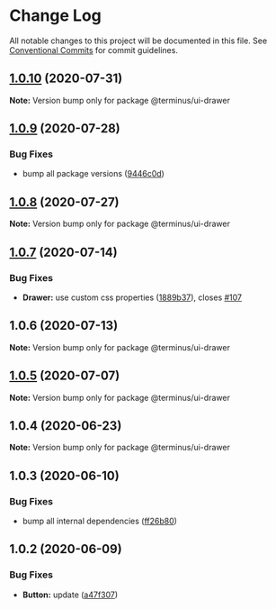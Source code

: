 # Change Log

All notable changes to this project will be documented in this file.
See [Conventional Commits](https://conventionalcommits.org) for commit guidelines.

## [1.0.10](https://github.com/GetTerminus/terminus-oss/compare/@terminus/ui-drawer@1.0.9...@terminus/ui-drawer@1.0.10) (2020-07-31)

**Note:** Version bump only for package @terminus/ui-drawer





## [1.0.9](https://github.com/GetTerminus/terminus-oss/compare/@terminus/ui-drawer@1.0.8...@terminus/ui-drawer@1.0.9) (2020-07-28)


### Bug Fixes

* bump all package versions ([9446c0d](https://github.com/GetTerminus/terminus-oss/commit/9446c0d5cde3bd693cfba7cabbfd2db443a47b00))





## [1.0.8](https://github.com/GetTerminus/terminus-oss/compare/@terminus/ui-drawer@1.0.7...@terminus/ui-drawer@1.0.8) (2020-07-27)

**Note:** Version bump only for package @terminus/ui-drawer





## [1.0.7](https://github.com/GetTerminus/terminus-oss/compare/@terminus/ui-drawer@1.0.6...@terminus/ui-drawer@1.0.7) (2020-07-14)


### Bug Fixes

* **Drawer:** use custom css properties ([1889b37](https://github.com/GetTerminus/terminus-oss/commit/1889b3702b1074d2a65803eeafbef9a114204c13)), closes [#107](https://github.com/GetTerminus/terminus-oss/issues/107)





## 1.0.6 (2020-07-13)

**Note:** Version bump only for package @terminus/ui-drawer





## [1.0.5](https://github.com/GetTerminus/terminus-oss/compare/@terminus/ui-drawer@1.0.4...@terminus/ui-drawer@1.0.5) (2020-07-07)

**Note:** Version bump only for package @terminus/ui-drawer





## 1.0.4 (2020-06-23)

**Note:** Version bump only for package @terminus/ui-drawer





## 1.0.3 (2020-06-10)


### Bug Fixes

* bump all internal dependencies ([ff26b80](https://github.com/GetTerminus/terminus-oss/commit/ff26b806bb599401f006996be5b567a378e68ef3))





## 1.0.2 (2020-06-09)


### Bug Fixes

* **Button:** update ([a47f307](https://github.com/GetTerminus/terminus-oss/commit/a47f30757b9216d6ee76788c117e76eacf5289e5))
